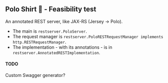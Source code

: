 ## Polo Shirt 👕 - Feasibility test
An annotated REST server, like JAX-RS (Jersey -> Polo).

- The main is `restserver.PoloServer`.
- The request manager is `restserver.PoloRESTRequestManager implements http.RESTRequestManager`.
- The implementation - with its annotations - is in `restserver.AnnotatedRESTImplementation`.

#### TODO
Custom Swagger generator?
